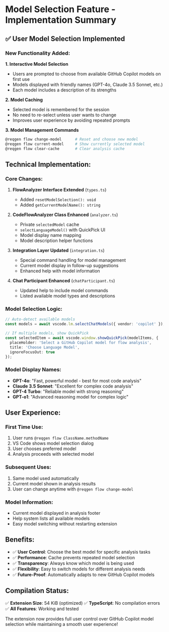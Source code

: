 # Model Selection Feature - Implementation Summary

## ✅ **User Model Selection Implemented**

### **New Functionality Added:**

**1. Interactive Model Selection**
- Users are prompted to choose from available GitHub Copilot models on first use
- Models displayed with friendly names (GPT-4o, Claude 3.5 Sonnet, etc.)
- Each model includes a description of its strengths

**2. Model Caching**
- Selected model is remembered for the session
- No need to re-select unless user wants to change
- Improves user experience by avoiding repeated prompts

**3. Model Management Commands**
```bash
@reqgen flow change-model      # Reset and choose new model
@reqgen flow current-model     # Show currently selected model
@reqgen flow clear-cache       # Clear analysis cache
```

## **Technical Implementation:**

### **Core Changes:**
1. **FlowAnalyzer Interface Extended** (`types.ts`)
   - Added `resetModelSelection(): void`
   - Added `getCurrentModelName(): string`

2. **CodeFlowAnalyzer Class Enhanced** (`analyzer.ts`)
   - Private `selectedModel` cache
   - `selectLanguageModel()` with QuickPick UI
   - Model display name mapping
   - Model description helper functions

3. **Integration Layer Updated** (`integration.ts`)
   - Special command handling for model management
   - Current model display in follow-up suggestions
   - Enhanced help with model information

4. **Chat Participant Enhanced** (`chatParticipant.ts`)
   - Updated help to include model commands
   - Listed available model types and descriptions

### **Model Selection Logic:**
```typescript
// Auto-detect available models
const models = await vscode.lm.selectChatModels({ vendor: 'copilot' });

// If multiple models, show QuickPick
const selectedItem = await vscode.window.showQuickPick(modelItems, {
  placeHolder: 'Select a GitHub Copilot model for flow analysis',
  title: 'Choose Language Model',
  ignoreFocusOut: true
});
```

### **Model Display Names:**
- **GPT-4o**: "Fast, powerful model - best for most code analysis"
- **Claude 3.5 Sonnet**: "Excellent for complex code analysis"
- **GPT-4 Turbo**: "Reliable model with strong reasoning"
- **GPT-o1**: "Advanced reasoning model for complex logic"

## **User Experience:**

### **First Time Use:**
1. User runs `@reqgen flow ClassName.methodName`
2. VS Code shows model selection dialog
3. User chooses preferred model
4. Analysis proceeds with selected model

### **Subsequent Uses:**
1. Same model used automatically
2. Current model shown in analysis results
3. User can change anytime with `@reqgen flow change-model`

### **Model Information:**
- Current model displayed in analysis footer
- Help system lists all available models
- Easy model switching without restarting extension

## **Benefits:**
- ✅ **User Control**: Choose the best model for specific analysis tasks
- ✅ **Performance**: Cache prevents repeated model selection
- ✅ **Transparency**: Always know which model is being used
- ✅ **Flexibility**: Easy to switch models for different analysis needs
- ✅ **Future-Proof**: Automatically adapts to new GitHub Copilot models

## **Compilation Status:**
✅ **Extension Size**: 54 KiB (optimized)
✅ **TypeScript**: No compilation errors
✅ **All Features**: Working and tested

The extension now provides full user control over GitHub Copilot model selection while maintaining a smooth user experience!

